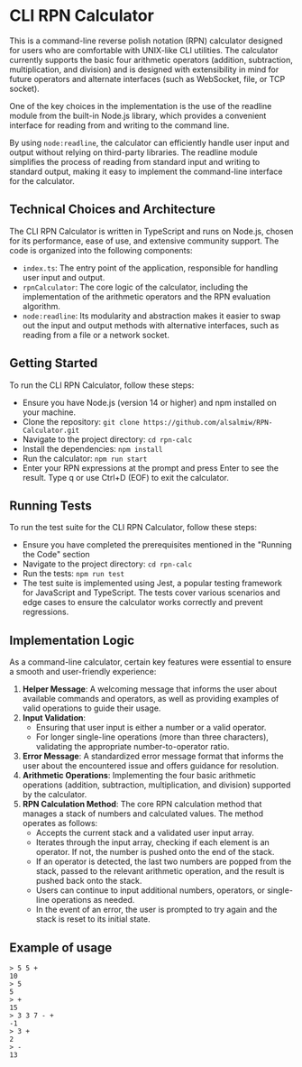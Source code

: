 # CLI RPN Calculator
This is a command-line reverse polish notation (RPN) calculator designed for users who are comfortable with UNIX-like CLI utilities. The calculator currently supports the basic four arithmetic operators (addition, subtraction, multiplication, and division) and is designed with extensibility in mind for future operators and alternate interfaces (such as WebSocket, file, or TCP socket).

One of the key choices in the implementation is the use of the readline module from the built-in Node.js library, which provides a convenient interface for reading from and writing to the command line.

By using `node:readline`, the calculator can efficiently handle user input and output without relying on third-party libraries. The readline module simplifies the process of reading from standard input and writing to standard output, making it easy to implement the command-line interface for the calculator.

## Technical Choices and Architecture
The CLI RPN Calculator is written in TypeScript and runs on Node.js, chosen for its performance, ease of use, and extensive community support. The code is organized into the following components:

- `index.ts`: The entry point of the application, responsible for handling user input and output.
- `rpnCalculator`: The core logic of the calculator, including the implementation of the arithmetic operators and the RPN evaluation algorithm.
- `node:readline`: Its modularity and abstraction makes it easier to swap out the input and output methods with alternative interfaces, such as reading from a file or a network socket.

## Getting Started
To run the CLI RPN Calculator, follow these steps:

- Ensure you have Node.js (version 14 or higher) and npm installed on your machine.
- Clone the repository: `git clone https://github.com/alsalmiw/RPN-Calculator.git`
- Navigate to the project directory: `cd rpn-calc`
- Install the dependencies: `npm install`
- Run the calculator: `npm run start`
- Enter your RPN expressions at the prompt and press Enter to see the result. Type q or use Ctrl+D (EOF) to exit the calculator.


## Running Tests
To run the test suite for the CLI RPN Calculator, follow these steps:

- Ensure you have completed the prerequisites mentioned in the "Running the Code" section
- Navigate to the project directory: `cd rpn-calc`
- Run the tests: `npm run test`
- The test suite is implemented using Jest, a popular testing framework for JavaScript and TypeScript. The tests cover various scenarios and edge cases to ensure the calculator works correctly and prevent regressions.

## Implementation Logic
As a command-line calculator, certain key features were essential to ensure a smooth and user-friendly experience:

1. **Helper Message**: A welcoming message that informs the user about available commands and operators, as well as providing examples of valid operations to guide their usage.
2. **Input Validation**:
    - Ensuring that user input is either a number or a valid operator.
    - For longer single-line operations (more than three characters), validating the appropriate number-to-operator ratio.
3. **Error Message**: A standardized error message format that informs the user about the encountered issue and offers guidance for resolution.
4. **Arithmetic Operations**: Implementing the four basic arithmetic operations (addition, subtraction, multiplication, and division) supported by the calculator.
5. **RPN Calculation Method**: The core RPN calculation method that manages a stack of numbers and calculated values. The method operates as follows:
    - Accepts the current stack and a validated user input array.
    - Iterates through the input array, checking if each element is an operator. If not, the number is pushed onto the end of the stack.
    - If an operator is detected, the last two numbers are popped from the stack, passed to the relevant arithmetic operation, and the result is pushed back onto the stack.
    - Users can continue to input additional numbers, operators, or single-line operations as needed.
    - In the event of an error, the user is prompted to try again and the stack is reset to its initial state.

## Example of usage
```
> 5 5 +
10
> 5
5
> +
15
> 3 3 7 - +
-1
> 3 +
2
> -
13
```